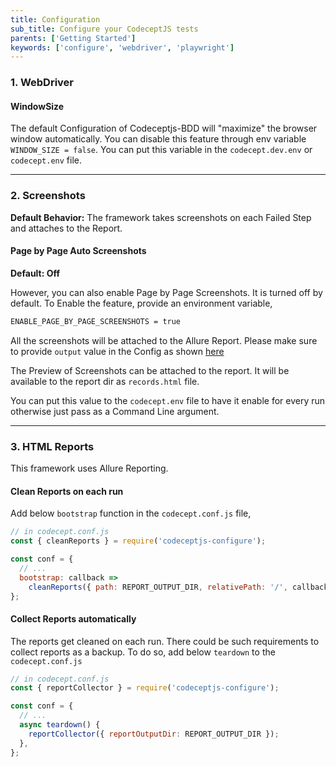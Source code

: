 ```yaml
---
title: Configuration
sub_title: Configure your CodeceptJS tests
parents: ['Getting Started']
keywords: ['configure', 'webdriver', 'playwright']
---
```


### 1. WebDriver

#### WindowSize

The default Configuration of Codeceptjs-BDD will "maximize" the browser window automatically. You can disable this feature through env variable `WINDOW_SIZE = false`. You can put this variable in the `codecept.dev.env` or `codecept.env` file.

---

### 2. Screenshots

**Default Behavior:** The framework takes screenshots on each Failed Step and attaches to the Report.

#### Page by Page Auto Screenshots

**Default: Off**

However, you can also enable Page by Page Screenshots. It is turned off by default. To Enable the feature, provide an environment variable,

```bash
ENABLE_PAGE_BY_PAGE_SCREENSHOTS = true
```

All the screenshots will be attached to the Allure Report. Please make sure to provide `output` value in the Config as shown [here](https://github.com/salesforce/codeceptjs-bdd/blob/develop/packages/create-codeceptjs-bdd-tests/codecept.conf.js#L14)

The Preview of Screenshots can be attached to the report. It will be available to the report dir as `records.html` file.

You can put this value to the `codecept.env` file to have it enable for every run otherwise just pass as a Command Line argument.

---

### 3. HTML Reports

This framework uses Allure Reporting.

#### Clean Reports on each run

Add below `bootstrap` function in the `codecept.conf.js` file,

```js
// in codecept.conf.js
const { cleanReports } = require('codeceptjs-configure');

const conf = {
  // ...
  bootstrap: callback =>
    cleanReports({ path: REPORT_OUTPUT_DIR, relativePath: '/', callback }),
};
```

#### Collect Reports automatically

The reports get cleaned on each run. There could be such requirements to collect reports as a backup. To do so, add below `teardown` to the `codecept.conf.js`

```js
// in codecept.conf.js
const { reportCollector } = require('codeceptjs-configure');

const conf = {
  // ...
  async teardown() {
    reportCollector({ reportOutputDir: REPORT_OUTPUT_DIR });
  },
};
```
